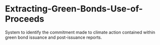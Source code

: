 # Extracting-Green-Bonds-Use-of-Proceeds
System to identify the commitment made to climate action contained within green bond issuance and post-issuance reports.
